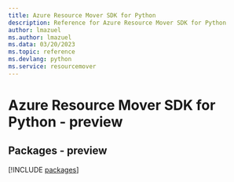 ```yaml
---
title: Azure Resource Mover SDK for Python
description: Reference for Azure Resource Mover SDK for Python
author: lmazuel
ms.author: lmazuel
ms.data: 03/20/2023
ms.topic: reference
ms.devlang: python
ms.service: resourcemover
---
```

# Azure Resource Mover SDK for Python - preview
## Packages - preview
[!INCLUDE [packages](resource-mover-index.md)]
